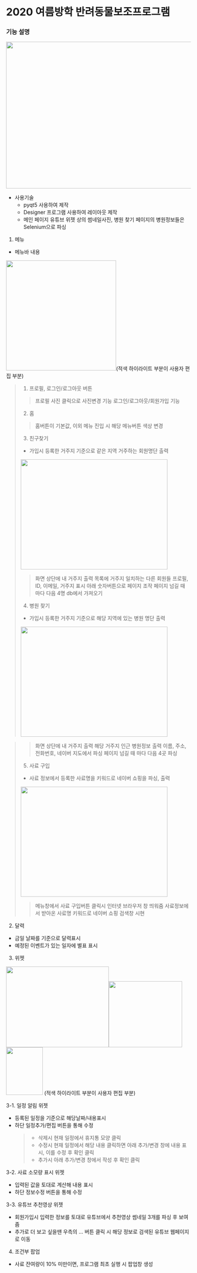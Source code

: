 # 2020 여름방학 반려동물보조프로그램 
  ### 기능 설명
<img src="https://user-images.githubusercontent.com/66550739/110647250-05434080-81fb-11eb-9ef8-3005d40faf40.png" width="510" height="400"></img>

+ 사용기술
  * pyqt5 사용하여 제작
  * Designer 프로그램 사용하여 레이아웃 제작
  * 메인 페이지 유튜브 위젯 상의 썸네일사진, 병원 찾기 페이지의 병원정보들은 Selenium으로 파싱
 
1. 메뉴
  * 메뉴바 내용
  
 <img src="https://user-images.githubusercontent.com/66550739/110642171-1b023700-81f6-11eb-9b48-27a1c68a15dd.png" width="300" height="300"></img>(적색 하이라이트 부분이 사용자 편집 부분)

  > 1. 프로필, 로그인/로그아웃 버튼
  >> 프로필 사진 클릭으로 사진변경 기능
  >> 로그인/로그아웃/회원가입 기능
  > 2. 홈
  >> 홈버튼이 기본값, 이외 메뉴 진입 시 해당 메뉴버튼 색상 변경
  > 3. 친구찾기
  > * 가입시 등록한 거주지 기준으로 같은 지역 거주하는 회원명단 출력
  > 
  > <img src="https://user-images.githubusercontent.com/66550739/110648108-c5308d80-81fb-11eb-9eb2-7c66c0e69765.png" width="400" height="300"></img>
  >> 화면 상단에 내 거주지 출력
  >> 목록에 거주지 일치하는 다른 회원들 프로필, ID, 이메일, 거주지 표시
  >> 아래 숫자버튼으로 페이지 조작
  >> 페이지 넘길 때 마다 다음 4명 db에서 가져오기
  > 4. 병원 찾기
  > * 가입시 등록한 거주지 기준으로 해당 지역에 있는 병원 명단 출력
  > 
  ><img src="https://user-images.githubusercontent.com/66550739/110646832-a2ea4000-81fa-11eb-867d-17349c266fde.png" width="400" height="300"></img>

  >> 화면 상단에 내 거주지 출력
  >> 해당 거주지 인근 병원정보 출력
  >> 이름, 주소, 전화번호, 네이버 지도에서 파싱
  >> 페이지 넘길 때 마다 다음 4곳 파싱
  > 5. 사료 구입
  > * 사료 정보에서 등록한 사료명을 키워드로 네이버 쇼핑을 파싱, 출력
  >
  > <img src="https://user-images.githubusercontent.com/66550739/110644043-09219380-81f8-11eb-9c27-75a9f6a333d8.png" width="400" height="300"></img>
  >> 메뉴창에서 사료 구입버튼 클릭시 인터넷 브라우저 창 띄워줌
  >> 사료정보에서 받아온 사료명 키워드로 네이버 쇼핑 검색창 시현
2. 달력
  * 금일 날짜를 기준으로 달력표시
  * 예정된 이벤트가 있는 일자에 별표 표시
3. 위젯



<img src="https://user-images.githubusercontent.com/66550739/110647416-27d55980-81fb-11eb-98c4-3b8a52cb517e.png" width="280" height="220"></img><img src="https://user-images.githubusercontent.com/66550739/110647501-39b6fc80-81fb-11eb-97ed-11e1fe22eb05.png" width="200" height="180"></img><img src="https://user-images.githubusercontent.com/66550739/110647601-4cc9cc80-81fb-11eb-8121-ca1d0e7444f8.png" width="100" height="130"></img> (적색 하이라이트 부분이 사용자 편집 부분)



   3-1. 일정 알림 위젯
  * 등록된 일정을 기준으로 해당날짜/내용표시
  * 하단 일정추가/편집 버튼을 통해 수정
    > + 삭제시 현재 일정에서 휴지통 모양 클릭
    > + 수정시 현재 일정에서 해당 내용 클릭하면 아래 추가/변경 창에 내용 표시, 이를 수정 후 확인 클릭
    > + 추가시 아래 추가/변경 창에서 작성 후 확인 클릭
  
   3-2. 사료 소모량 표시 위젯
  * 입력된 값을 토대로 계산해 내용 표시
  * 하단 정보수정 버튼을 통해 수정
  
   3-3. 유튜브 추천영상 위젯
  * 회원가입시 입력한 정보를 토대로 유튜브에서 추천영상 썸네일 3개를 파싱 후 보여줌
  * 추가로 더 보고 싶을땐 우측의 ... 버튼 클릭 시 해당 정보로 검색된 유튜브 웹페이지로 이동
 4. 조건부 팝업
  * 사료 잔여량이 10% 미만이면, 프로그램 최초 실행 시 팝업창 생성
